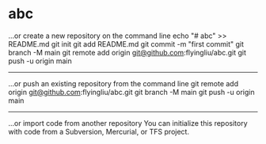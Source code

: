 # abc

…or create a new repository on the command line
echo "# abc" >> README.md
git init
git add README.md
git commit -m "first commit"
git branch -M main
git remote add origin git@github.com:flyingliu/abc.git
git push -u origin main

---

…or push an existing repository from the command line
git remote add origin git@github.com:flyingliu/abc.git
git branch -M main
git push -u origin main

---

…or import code from another repository
You can initialize this repository with code from a Subversion, Mercurial, or TFS project.